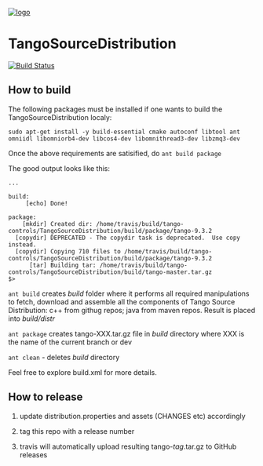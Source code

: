 [![logo](http://www.tango-controls.org/static/tango/img/logo_tangocontrols.png)](http://www.tango-controls.org)

# TangoSourceDistribution

[![Build Status](https://travis-ci.org/tango-controls/TangoSourceDistribution.svg?branch=master)](https://travis-ci.org/tango-controls/TangoSourceDistribution)

## How to build

The following packages must be installed if one wants to build the TangoSourceDistribution localy:

`sudo apt-get install -y build-essential cmake autoconf libtool ant omniidl libomniorb4-dev libcos4-dev libomnithread3-dev libzmq3-dev`

Once the above requirements are satisified, do `ant build package`

The good output looks like this:

```
...

build:
     [echo] Done!

package:
    [mkdir] Created dir: /home/travis/build/tango-controls/TangoSourceDistribution/build/package/tango-9.3.2
  [copydir] DEPRECATED - The copydir task is deprecated.  Use copy instead.
  [copydir] Copying 710 files to /home/travis/build/tango-controls/TangoSourceDistribution/build/package/tango-9.3.2
      [tar] Building tar: /home/travis/build/tango-controls/TangoSourceDistribution/build/tango-master.tar.gz
$> 
```

`ant build` creates _build_ folder where it performs all required manipulations to fetch, download and assemble all the components of Tango Source Distribution: c++ from githug repos; java from maven repos. Result is placed into _build/distr_

`ant package` creates tango-XXX.tar.gz file in _build_ directory where XXX is the name of the current branch or dev

`ant clean` - deletes _build_ directory

Feel free to explore build.xml for more details.

## How to release

1) update distribution.properties and assets (CHANGES etc) accordingly

2) tag this repo with a release number

3) travis will automatically upload resulting tango-_tag_.tar.gz to GitHub releases

